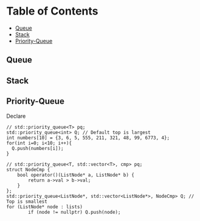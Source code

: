 Table of Contents
=================
  * [Queue](#Queue)
  * [Stack](#Stack)
  * [Priority-Queue](#Priority-Queue)

## Queue

## Stack

## Priority-Queue
Declare 
```
// std::priority_queue<T> pq; 
std::priority_queue<int> Q; // Default top is largest
int numbers[10] = {3, 6, 5, 555, 211, 321, 48, 99, 6773, 4};
for(int i=0; i<10; i++){
  Q.push(numbers[i]);
}

// std::priority_queue<T, std::vector<T>, cmp> pq; 
struct NodeCmp {
	bool operator()(ListNode* a, ListNode* b) {
		return a->val > b->val;
	}
}; 
std::priority_queue<ListNode*, std::vector<ListNode*>, NodeCmp> Q; // Top is smallest
for (ListNode* node : lists)
		if (node != nullptr) Q.push(node);

```

